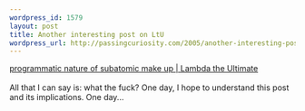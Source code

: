 ```yaml
--- 
wordpress_id: 1579
layout: post
title: Another interesting post on LtU
wordpress_url: http://passingcuriosity.com/2005/another-interesting-post-on-ltu/
---
```

<a href="http://lambda-the-ultimate.org/node/view/607#comment-5255">programmatic nature of subatomic make up | Lambda the Ultimate</a>
<br />
<br />All that I can say is: what the fuck? One day, I hope to understand this post and its implications. One day...
